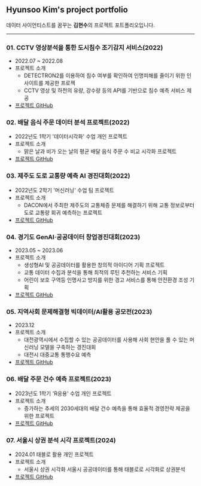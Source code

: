 ## Hyunsoo Kim's project portfolio
데이터 사이언티스트를 꿈꾸는 **김현수**의 프로젝트 포트폴리오입니다.

---
### 01. CCTV 영상분석을 통한 도시침수 조기감지 서비스(2022)
- 2022.07 ~ 2022.08
- 프로젝트 소개
  - DETECTRON2를 이용하여 침수 여부를 확인하여 인명피해를 줄이기 위한 인사이트를 제공한 프로젝
  - CCTV 영상 및 하천의 유량, 강수량 등의 API를 기반으로 침수 예측 서비스 제공
- [프로젝트 GitHub](https://github.com/hyunsookim0813/Portfolio_hs/tree/main/Project1)

### 02. 배달 음식 주문 데이터 분석 프로젝트(2022)
- 2022년도 1학기 '데이터시각화' 수업 개인 프로젝트
- 프로젝트 소개
  - 맑은 날과 비가 오는 날의 평균 배달 음식 주문 수 비교 시각화 프로젝트
- [프로젝트 GitHub](https://github.com/hyunsookim0813/Portfolio_hs/tree/main/Project2)

### 03. 제주도 도로 교통량 예측 AI 경진대회(2022)
- 2022년도 2학기 '머신러닝' 수업 팀 프로젝트
- 프로젝트 소개
  - DACON에서 주최한 제주도의 교통체증 문제를 해결하기 위해 교통 정보로부터 도로 교통량 회귀 예측하는 프로젝트 
- [프로젝트 GitHub](https://github.com/hyunsookim0813/Portfolio_hs/tree/main/Project3)

### 04. 경기도 GenAI·공공데이터 창업경진대회(2023)
- 2023.05 ~ 2023.06
- 프로젝트 소개
  - 생성형AI 및 공공데이터를 활용한 창의적 아이디어 기획 프로젝트
  - 교통 데이터 수집과 분석을 통해 최적의 루틴 추천하는 서비스 기획
  - 어린이 보호 구역등 인명사고 방지를 위한 경고 서비스를 통해 안전환경 조성 기획
- [프로젝트 GitHub](https://github.com/hyunsookim0813/Portfolio_hs/tree/main/Project4)

### 05. 지역사회 문제해결형 빅데이터/AI활용 공모전(2023)
- 2023.12
- 프로젝트 소개
  - 대전광역시에서 수집할 수 있는 공공데이터를 사용해 사회 현안을 풀 수 있는 머신러닝 모델을 구축하는 경진대회
  - 대전시 대중교통 통행수요 예측
- [프로젝트 GitHub](https://github.com/hyunsookim0813/Portfolio_hs/tree/main/Project5)

### 06. 배달 주문 건수 예측 프로젝트(2023)
- 2023년도 1학기 'R응용' 수업 개인 프로젝트
- 프로젝트 소개
  - 증가하는 추세의 2030세대의 배달 건수 예측을 통해 효율적 경영전략 제공을 위한 프로젝트
- [프로젝트 GitHub](https://github.com/hyunsookim0813/Portfolio_hs/tree/main/Project6)

### 07. 서울시 상권 분석 시각 프로젝트(2024)
- 2024.01 태블로 활용 개인 프로젝트
- 프로젝트 소개
  - 서울시 상권 시각화 서울시 공공데이터를 통해 태블로로 시각화로 상권분석
- [프로젝트 GitHub](https://github.com/hyunsookim0813/Portfolio_hs/tree/main/Project7)
